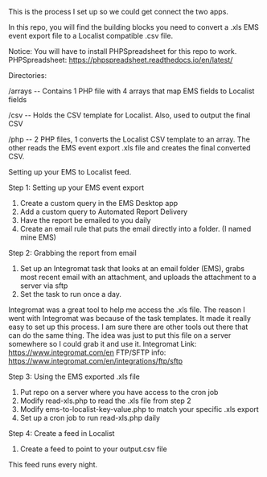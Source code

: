 This is the process I set up so we could get connect the two apps. 

In this repo, you will find the building blocks you need to convert a .xls EMS event export file to a Localist compatible .csv file.

Notice: You will have to install PHPSpreadsheet for this repo to work. 
PHPSpreadsheet: https://phpspreadsheet.readthedocs.io/en/latest/


Directories:

/arrays -- Contains 1 PHP file with 4 arrays that map EMS fields to Localist fields

/csv -- Holds the CSV template for Localist. Also, used to output the final CSV

/php -- 2 PHP files, 1 converts the Localist CSV template to an array. The other reads the EMS event export .xls file and creates the final converted CSV.


Setting up your EMS to Localist feed.

Step 1: Setting up your EMS event export

1. Create a custom query in the EMS Desktop app
2. Add a custom query to Automated Report Delivery
3. Have the report be emailed to you daily
4. Create an email rule that puts the email directly into a folder. (I named mine EMS)



Step 2: Grabbing the report from email

1. Set up an Integromat task that looks at an email folder (EMS), grabs most recent email with an attachment, and uploads the attachment to a server via sftp
2. Set the task to run once a day. 

Integromat was a great tool to help me access the .xls file. The reason I went with Integromat was because of the task templates. It made it really easy to set up this process. I am sure there are other tools out there that can do the same thing. The idea was just to put this file on a server somewhere so I could grab it and use it. 
Integromat Link: https://www.integromat.com/en
FTP/SFTP info: https://www.integromat.com/en/integrations/ftp/sftp



Step 3: Using the EMS exported .xls file

1. Put repo on a server where you have access to the cron job
2. Modify read-xls.php to read the .xls file from step 2
3. Modify ems-to-localist-key-value.php to match your specific .xls export
4. Set up a cron job to run read-xls.php daily



Step 4: Create a feed in Localist

1. Create a feed to point to your output.csv file

This feed runs every night.


